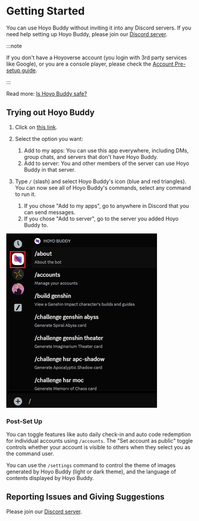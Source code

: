 # Getting Started

You can use Hoyo Buddy without inviting it into any Discord servers. If you need help setting up Hoyo Buddy, please join our [Discord server](https://link.seria.moe/hb-dc).

:::note

If you don't have a Hoyoverse account (you login with 3rd party services like Google), or you are a console player, please check the [Account Pre-setup guide](./Before-Start.md).

:::

Read more: [Is Hoyo Buddy safe?](./Account-Security.md)

## Trying out Hoyo Buddy

1. Click on [this link](https://one.hb.seria.moe/install).

2. Select the option you want:
   1. Add to my apps: You can use this app everywhere, including DMs, group chats, and servers that don't have Hoyo Buddy.
   2. Add to server: You and other members of the server can use Hoyo Buddy in that server.

3. Type `/` (slash) and select Hoyo Buddy's icon (blue and red triangles). You can now see all of Hoyo Buddy's commands, select any command to run it.
   1. If you chose "Add to my apps", go to anywhere in Discord that you can send messages.
   2. If you chose "Add to server", go to the server you added Hoyo Buddy to.

<p></p>

![Slash Command Screen](../src/assets/images/392196104-6960be6c-8b51-49fd-93ae-bad4dad6822b.png)

### Post-Set Up

You can toggle features like auto daily check-in and auto code redemption for individual accounts using `/accounts`.
The "Set account as public" toggle controls whether your account is visible to others when they select you as the command user.

You can use the `/settings` command to control the theme of images generated by Hoyo Buddy (light or dark theme), and the language of contents displayed by Hoyo Buddy.

## Reporting Issues and Giving Suggestions

Please join our [Discord server](https://link.seria.moe/hb-dc).
